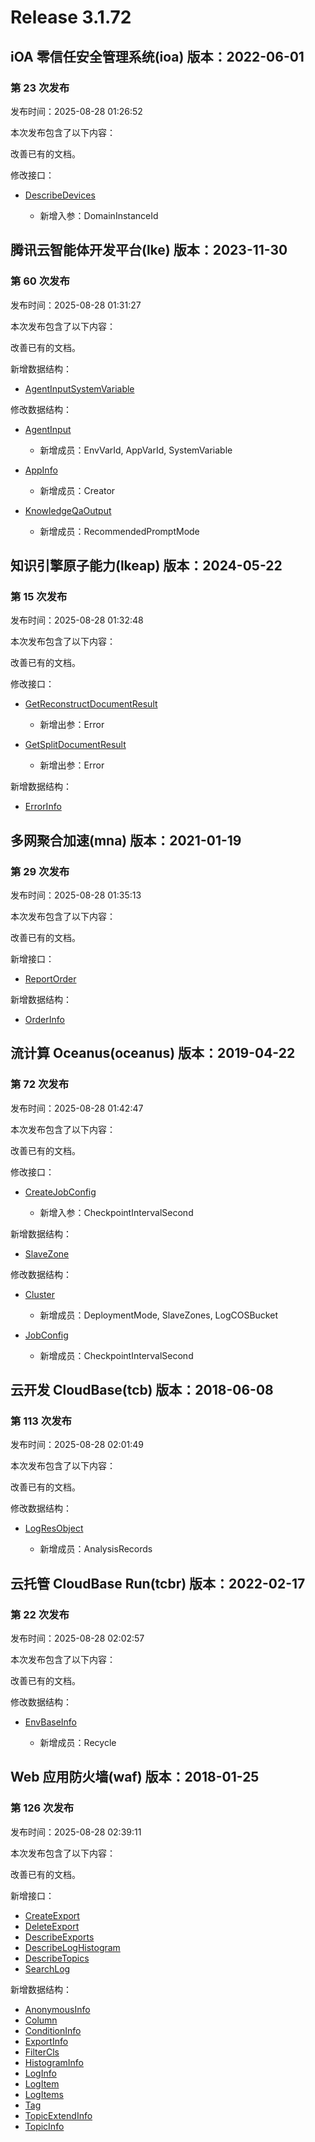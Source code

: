 # Release 3.1.72

## iOA 零信任安全管理系统(ioa) 版本：2022-06-01

### 第 23 次发布

发布时间：2025-08-28 01:26:52

本次发布包含了以下内容：

改善已有的文档。

修改接口：

* [DescribeDevices](https://cloud.tencent.com/document/api/1092/102467)

	* 新增入参：DomainInstanceId




## 腾讯云智能体开发平台(lke) 版本：2023-11-30

### 第 60 次发布

发布时间：2025-08-28 01:31:27

本次发布包含了以下内容：

改善已有的文档。

新增数据结构：

* [AgentInputSystemVariable](https://cloud.tencent.com/document/api/1759/105104#AgentInputSystemVariable)

修改数据结构：

* [AgentInput](https://cloud.tencent.com/document/api/1759/105104#AgentInput)

	* 新增成员：EnvVarId, AppVarId, SystemVariable

* [AppInfo](https://cloud.tencent.com/document/api/1759/105104#AppInfo)

	* 新增成员：Creator

* [KnowledgeQaOutput](https://cloud.tencent.com/document/api/1759/105104#KnowledgeQaOutput)

	* 新增成员：RecommendedPromptMode




## 知识引擎原子能力(lkeap) 版本：2024-05-22

### 第 15 次发布

发布时间：2025-08-28 01:32:48

本次发布包含了以下内容：

改善已有的文档。

修改接口：

* [GetReconstructDocumentResult](https://cloud.tencent.com/document/api/1772/115342)

	* 新增出参：Error

* [GetSplitDocumentResult](https://cloud.tencent.com/document/api/1772/115341)

	* 新增出参：Error


新增数据结构：

* [ErrorInfo](https://cloud.tencent.com/document/api/1772/115364#ErrorInfo)



## 多网聚合加速(mna) 版本：2021-01-19

### 第 29 次发布

发布时间：2025-08-28 01:35:13

本次发布包含了以下内容：

改善已有的文档。

新增接口：

* [ReportOrder](https://cloud.tencent.com/document/api/1385/122790)

新增数据结构：

* [OrderInfo](https://cloud.tencent.com/document/api/1385/55846#OrderInfo)



## 流计算 Oceanus(oceanus) 版本：2019-04-22

### 第 72 次发布

发布时间：2025-08-28 01:42:47

本次发布包含了以下内容：

改善已有的文档。

修改接口：

* [CreateJobConfig](https://cloud.tencent.com/document/api/849/52004)

	* 新增入参：CheckpointIntervalSecond


新增数据结构：

* [SlaveZone](https://cloud.tencent.com/document/api/849/52010#SlaveZone)

修改数据结构：

* [Cluster](https://cloud.tencent.com/document/api/849/52010#Cluster)

	* 新增成员：DeploymentMode, SlaveZones, LogCOSBucket

* [JobConfig](https://cloud.tencent.com/document/api/849/52010#JobConfig)

	* 新增成员：CheckpointIntervalSecond




## 云开发 CloudBase(tcb) 版本：2018-06-08

### 第 113 次发布

发布时间：2025-08-28 02:01:49

本次发布包含了以下内容：

改善已有的文档。

修改数据结构：

* [LogResObject](https://cloud.tencent.com/document/api/876/34822#LogResObject)

	* 新增成员：AnalysisRecords




## 云托管 CloudBase Run(tcbr) 版本：2022-02-17

### 第 22 次发布

发布时间：2025-08-28 02:02:57

本次发布包含了以下内容：

改善已有的文档。

修改数据结构：

* [EnvBaseInfo](https://cloud.tencent.com/document/api/1243/75713#EnvBaseInfo)

	* 新增成员：Recycle




## Web 应用防火墙(waf) 版本：2018-01-25

### 第 126 次发布

发布时间：2025-08-28 02:39:11

本次发布包含了以下内容：

改善已有的文档。

新增接口：

* [CreateExport](https://cloud.tencent.com/document/api/627/122797)
* [DeleteExport](https://cloud.tencent.com/document/api/627/122796)
* [DescribeExports](https://cloud.tencent.com/document/api/627/122795)
* [DescribeLogHistogram](https://cloud.tencent.com/document/api/627/122794)
* [DescribeTopics](https://cloud.tencent.com/document/api/627/122793)
* [SearchLog](https://cloud.tencent.com/document/api/627/122792)

新增数据结构：

* [AnonymousInfo](https://cloud.tencent.com/document/api/627/53609#AnonymousInfo)
* [Column](https://cloud.tencent.com/document/api/627/53609#Column)
* [ConditionInfo](https://cloud.tencent.com/document/api/627/53609#ConditionInfo)
* [ExportInfo](https://cloud.tencent.com/document/api/627/53609#ExportInfo)
* [FilterCls](https://cloud.tencent.com/document/api/627/53609#FilterCls)
* [HistogramInfo](https://cloud.tencent.com/document/api/627/53609#HistogramInfo)
* [LogInfo](https://cloud.tencent.com/document/api/627/53609#LogInfo)
* [LogItem](https://cloud.tencent.com/document/api/627/53609#LogItem)
* [LogItems](https://cloud.tencent.com/document/api/627/53609#LogItems)
* [Tag](https://cloud.tencent.com/document/api/627/53609#Tag)
* [TopicExtendInfo](https://cloud.tencent.com/document/api/627/53609#TopicExtendInfo)
* [TopicInfo](https://cloud.tencent.com/document/api/627/53609#TopicInfo)



